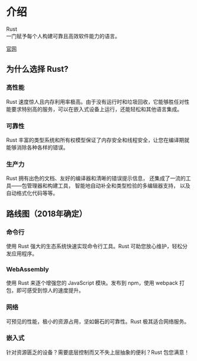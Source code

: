 # 介绍

Rust  
一门赋予每个人构建可靠且高效软件能力的语言。  

[官网](https://www.rust-lang.org/)

## 为什么选择 Rust?

### 高性能

Rust 速度惊人且内存利用率极高。由于没有运行时和垃圾回收，它能够胜任对性能要求特别高的服务，可以在嵌入式设备上运行，还能轻松和其他语言集成。

### 可靠性

Rust 丰富的类型系统和所有权模型保证了内存安全和线程安全，让您在编译期就能够消除各种各样的错误。

### 生产力

Rust 拥有出色的文档、友好的编译器和清晰的错误提示信息， 还集成了一流的工具——包管理器和构建工具， 智能地自动补全和类型检验的多编辑器支持， 以及自动格式化代码等等。

## 路线图（2018年确定）

### 命令行

使用 Rust 强大的生态系统快速实现命令行工具。Rust 可助您放心维护，轻松分发应用程序。

### WebAssembly

使用 Rust 来逐个增强您的 JavaScript 模块。发布到 npm，使用 webpack 打包，即可感受到惊人的速度提升。

### 网络

可预见的性能，极小的资源占用，坚如磐石的可靠性。Rust 极其适合网络服务。

### 嵌入式

针对资源匮乏的设备？需要底层控制而又不失上层抽象的便利？Rust 包您满意！